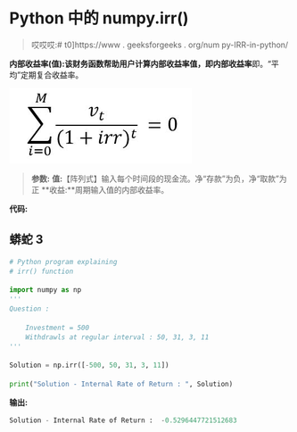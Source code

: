 # Python 中的 numpy.irr()

> 哎哎哎:# t0]https://www . geeksforgeeks . org/num py-IRR-in-python/

**内部收益率(值):**该财务函数帮助用户计算内部收益率值，即**内部收益率**即。“平均”定期复合收益率。

![](img/816fbc5a1efcfd4d8110975446baf0d0.png)

> **参数:**
> **值:**【阵列式】输入每个时间段的现金流。净“存款”为负，净“取款”为正
> **收益:**周期输入值的内部收益率。

**代码:**

## 蟒蛇 3

```py
# Python program explaining
# irr() function

import numpy as np
'''
Question :

    Investment = 500
    Withdrawls at regular interval : 50, 31, 3, 11
'''

Solution = np.irr([-500, 50, 31, 3, 11])

print("Solution - Internal Rate of Return : ", Solution)
```

**输出:**

```py
Solution - Internal Rate of Return :  -0.5296447721512683 
```